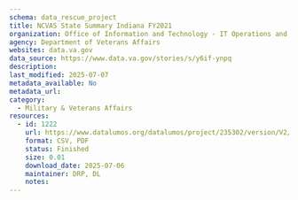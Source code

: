 ```yaml
---
schema: data_rescue_project 
title: NCVAS State Summary Indiana FY2021
organization: Office of Information and Technology - IT Operations and Services (ITOPS)
agency: Department of Veterans Affairs
websites: data.va.gov
data_source: https://www.data.va.gov/stories/s/y6if-ynpq
description: 
last_modified: 2025-07-07
metadata_available: No
metadata_url: 
category:
  - Military & Veterans Affairs 
resources:
  - id: 1222
    url: https://www.datalumos.org/datalumos/project/235302/version/V2/view
    format: CSV, PDF
    status: Finished
    size: 0.01
    download_date: 2025-07-06
    maintainer: DRP, DL
    notes: 
---
```

